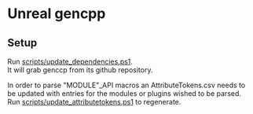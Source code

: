 # Unreal gencpp

## Setup

Run [scripts/update_dependencies.ps1](./scripts/update_dependencies.ps1).  
It will grab genccp from its github repository.

In order to parse "MODULE"_API macros an AttributeTokens.csv needs to be updated with entries for the modules or plugins wished to be parsed.  
Run [scripts/update_attributetokens.ps1](./scripts/update_attributetokens.ps1) to regenerate.
